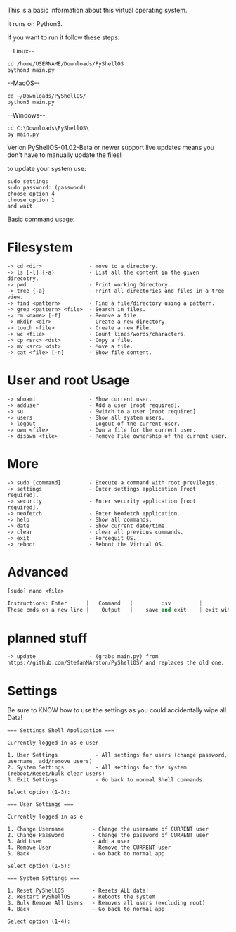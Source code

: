 This is a basic information about this virtual operating system.

It runs on Python3.

If you want to run it follow these steps:

--Linux--
```shell
cd /home/USERNAME/Downloads/PyShellOS
python3 main.py
```
--MacOS--
```shell
cd ~/Downloads/PyShellOS/
python3 main.py
```
--Windows--
```shell
cd C:\Downloads\PyShellOS\
py main.py
```

Verion PyShellOS-01.02-Beta or newer support live updates means you don't have to manually update the files!

to update your system use:

```shell
sudo settings
sudo password: (password)
choose option 4
choose option 1
and wait
```

Basic command usage:

# Filesystem #

```shell
-> cd <dir>               - move to a directory.
-> ls [-l] {-a}           - List all the content in the given direcotry.
-> pwd                    - Print working Directory.
-> tree {-a}              - Print all directories and files in a tree view.
-> find <pattern>         - Find a file/directory using a pattern.
-> grep <pattern> <file>  - Search in files.
-> rm <name> [-f]         - Remove a file.
-> mkdir <dir>            - Create a new directory.
-> touch <file>           - Create a new File.
-> wc <file>              - Count lines/words/characters.
-> cp <src> <dst>         - Copy a file.
-> mv <src> <dst>         - Move a file.
-> cat <file> [-n]        - Show file content.
```

# User and root Usage #

```shell
-> whoami                 - Show current user.
-> adduser                - Add a user [root required].
-> su                     - Switch to a user [root required]
-> users                  - Show all system users.
-> logout                 - Logout of the current user.
-> own <file>             - Own a file for the current user.
-> disown <file>          - Remove File ownership of the current user.
```

# More #

```shell
-> sudo [command]         - Execute a command with root previleges.
-> settings               - Enter settings application [root required].
-> security               - Enter security application [root required].
-> neofetch               - Enter Neofetch application.
-> help                   - Show all commands.
-> date                   - Show current date/time.
-> clear                  - clear all previous commands.
-> exit                   - Forcequit OS.
-> reboot                 - Reboot the Virtual OS.
```

# Advanced #

```shell
[sudo] nano <file>
```
```Python
Instructions: Enter      |   Command   |         :sv         |        :sn          |      :clear      |         :del         |
These cmds on a new line |    Output   |    save and exit    | exit without saving | clear whole file | delete previous line |
 ```


# planned stuff #
```shell
-> update                 - (grabs main.py) from https://github.com/StefanMArston/PyShellOS/ and replaces the old one.
```


# Settings #
Be sure to KNOW how to use the settings as you could accidentally wipe all Data!

```shell
=== Settings Shell Application ===

Currently logged in as e user

1. User Settings            - All settings for users (change password, username, add/remove users)
2. System Settings          - All settings for the system (reboot/Reset/bulk clear users)
3. Exit Settings            - Go back to normal Shell commands.

Select option (1-3):
```
```shell
=== User Settings ===

Currently logged in as e

1. Change Username         - Change the username of CURRENT user
2. Change Password         - Change the password of CURRENT user
3. Add User                - Add a user
4. Remove User             - Remove the CURRENT user
5. Back                    - Go back to normal app

Select option (1-5): 
```
```shell
=== System Settings ===

1. Reset PyShellOS         - Resets ALL data!
2. Restart PyShellOS       - Reboots the system
3. Bulk Remove All Users   - Removes all users (excluding root)
4. Back                    - Go back to normal app

Select option (1-4):
```
